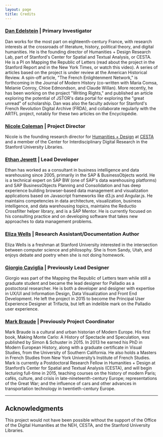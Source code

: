 ```yaml
---
layout: page
title: Credits
---
```



### [Dan Edelstein](https://profiles.stanford.edu/dan-edelstein) | Primary Investigator
Dan works for the most part on eighteenth-century France, with research interests at the crossroads of literature, history, political theory, and digital humanities. He is the founding director of Humanities + Design Research Lab, part of Stanford's Center for Spatial and Textual Analysis, or CESTA. He is a PI on Mapping the Republic of Letters (read about the project in the Stanford Report and in the New York Times, or watch this video). A series of articles based on the project is under review at the American Historical Review. A spin-off article, "The French Enlightenment Network," is forthcoming in the Journal of Modern History (co-written with Maria Comsa, Melanie Conroy, Chloe Edmondson, and Claude Willan). More recently, he has been working on the project "Writing Rights," and published an article exploring the potential of JSTOR's data portal for exploring the "great unread" of scholarship. Dan was also the faculty advisor for Stanford's French Revolution Digital Archive (FRDA), and collaborate regularly with the ARTFL project, notably for these two articles on the Encyclopédie.

### [Nicole Coleman](https://profiles.stanford.edu/nicole-coleman) | Project Director
Nicole is the founding research director for [Humanities + Design](http://hdlab.stanford.edu) at [CESTA](http://cesta.stanford.edu) and a member of the Center for Interdisciplinary Digital Research in the Stanford University Libraries.

### [Ethan Jewett](http://esjewett.com/) | Lead Developer
Ethan has worked as a consultant in business intelligence and data warehousing since 2005, primarily in the SAP & BusinessObjects world. He is a technical expert on SAP BW (one of SAP's data warehousing platforms) and SAP BusinessObjects Planning and Consolidation and has deep experience building browser-based data management and visualization applications based on Javascript frameworks like d3.js and Angular.js. He maintains competencies in data architecture, visualization, business intelligence, and data warehousing topics, maintains the Reductio Crossfilter helper library, and is a SAP Mentor. He is currently focused on his consulting practice and on developing software that takes new approaches to data management problems.

### [Eliza Wells](https://www.linkedin.com/in/eliza-wells-1b4555103) | Research Assistant/Documentation Author
Eliza Wells is a freshman at Stanford University interested in the intersection between computer science and philosophy. She is from Sandy, Utah, and enjoys debate and poetry when she is not doing homework. 

### [Giorgio Caviglia](http://giorgiocaviglia.com/) | Previously Lead Designer
Giorgio was part of the Mapping the Republic of Letters team while still a graduate student and became the lead designer for Palladio as a postoctoral researcher. He is both a developer and designer with expertise in UX/UI and Information Design, Data Visualization and Front End Development. He left the project in 2015 to become the Principal User Experience Designer at Trifacta, but left an indelible mark on the Palladio user experience.


### [Mark Braude](https://history.stanford.edu/people/mark-braude) | Previously Project Coordinator
Mark Braude is a cultural and urban historian of Modern Europe. His first book, Making Monte Carlo: A History of Spectacle and Speculation, was published by Simon & Schuster in 2015. In 2013 he earned his PhD in Modern European History, along with a graduate certificate in Visual Studies, from the University of Southern California. He also holds a Masters in French Studies from New York University’s Institute of French Studies. Mark is currently a Postdoctoral Research Fellow in Humanities + Design at Stanford’s Center for Spatial and Textual Analysis (CESTA), and will begin lecturing full-time in 2015, teaching courses on the history of modern Paris; cafés, culture, and crisis in late-nineteenth-century Europe; representations of the Great War; and the influence of cars and other advances in transportation technology in twentieth-century Europe.


---

## Acknowledgments
This project would not have been possible without the support of the Office of the Digital Humanities at the NEH, CESTA, and the Stanford University Libraries. 








